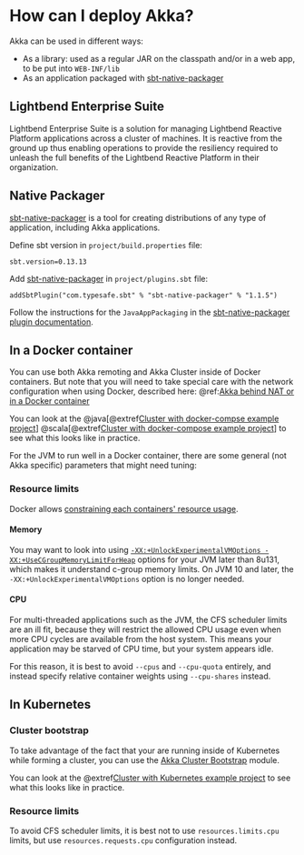 # How can I deploy Akka?

Akka can be used in different ways:

 * As a library: used as a regular JAR on the classpath and/or in a web app, to
be put into `WEB-INF/lib`
 * As an application packaged with [sbt-native-packager](https://github.com/sbt/sbt-native-packager)
 
## Lightbend Enterprise Suite

Lightbend Enterprise Suite is a solution for managing Lightbend Reactive Platform applications across a cluster of machines.
It is reactive from the ground up thus enabling operations to provide the resiliency required to unleash the full benefits 
of the Lightbend Reactive Platform in their organization.

## Native Packager

[sbt-native-packager](https://github.com/sbt/sbt-native-packager) is a tool for creating
distributions of any type of application, including Akka applications.

Define sbt version in `project/build.properties` file:

```none
sbt.version=0.13.13
```

Add [sbt-native-packager](https://github.com/sbt/sbt-native-packager) in `project/plugins.sbt` file:

```none
addSbtPlugin("com.typesafe.sbt" % "sbt-native-packager" % "1.1.5")
```

Follow the instructions for the `JavaAppPackaging` in the [sbt-native-packager plugin documentation](http://sbt-native-packager.readthedocs.io/en/latest/archetypes/java_app/index.html).

## In a Docker container

You can use both Akka remoting and Akka Cluster inside of Docker containers. But note
that you will need to take special care with the network configuration when using Docker,
described here: @ref:[Akka behind NAT or in a Docker container](../remoting.md#remote-configuration-nat)

You can look at the
@java[@extref[Cluster with docker-compse example project](samples:akka-sample-cluster-docker-compose-java)]
@scala[@extref[Cluster with docker-compose example project](samples:akka-sample-cluster-docker-compose-scala)]
to see what this looks like in practice.

For the JVM to run well in a Docker container, there are some general (not Akka specific) parameters that might need tuning:

### Resource limits

Docker allows [constraining each containers' resource usage](https://docs.docker.com/config/containers/resource_constraints/).

#### Memory

You may want to look into using [`-XX:+UnlockExperimentalVMOptions -XX:+UseCGroupMemoryLimitForHeap`](https://dzone.com/articles/running-a-jvm-in-a-container-without-getting-kille) options for your JVM later than 8u131, which makes it understand c-group memory limits. On JVM 10 and later, the `-XX:+UnlockExperimentalVMOptions` option is no longer needed.

#### CPU

For multi-threaded applications such as the JVM, the CFS scheduler limits are an ill fit, because they will restrict
the allowed CPU usage even when more CPU cycles are available from the host system. This means your application may be
starved of CPU time, but your system appears idle.

For this reason, it is best to avoid `--cpus` and `--cpu-quota` entirely, and instead specify relative container weights using `--cpu-shares` instead.

## In Kubernetes

### Cluster bootstrap

To take advantage of the fact that your are running inside of Kubernetes while forming a cluster, you can use the [Akka Cluster Bootstrap](https://developer.lightbend.com/docs/akka-management/current/bootstrap/) module.

You can look at the
@extref[Cluster with Kubernetes example project](samples:akka-sample-cluster-kubernetes-java)
to see what this looks like in practice.

### Resource limits

To avoid CFS scheduler limits, it is best not to use `resources.limits.cpu` limits, but use `resources.requests.cpu` configuration instead.